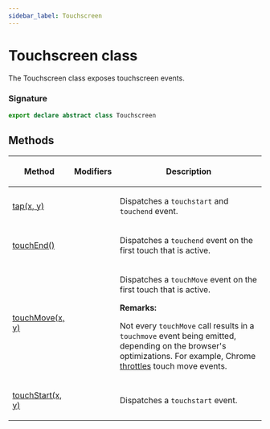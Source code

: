 ```yaml
---
sidebar_label: Touchscreen
---
```


# Touchscreen class

The Touchscreen class exposes touchscreen events.

### Signature

```typescript
export declare abstract class Touchscreen
```

## Methods

<table><thead><tr><th>

Method

</th><th>

Modifiers

</th><th>

Description

</th></tr></thead>
<tbody><tr><td>

<span id="tap">[tap(x, y)](./puppeteer.touchscreen.tap.md)</span>

</td><td>

</td><td>

Dispatches a `touchstart` and `touchend` event.

</td></tr>
<tr><td>

<span id="touchend">[touchEnd()](./puppeteer.touchscreen.touchend.md)</span>

</td><td>

</td><td>

Dispatches a `touchend` event on the first touch that is active.

</td></tr>
<tr><td>

<span id="touchmove">[touchMove(x, y)](./puppeteer.touchscreen.touchmove.md)</span>

</td><td>

</td><td>

Dispatches a `touchMove` event on the first touch that is active.

**Remarks:**

Not every `touchMove` call results in a `touchmove` event being emitted, depending on the browser's optimizations. For example, Chrome [throttles](https://developer.chrome.com/blog/a-more-compatible-smoother-touch/#chromes-new-model-the-throttled-async-touchmove-model) touch move events.

</td></tr>
<tr><td>

<span id="touchstart">[touchStart(x, y)](./puppeteer.touchscreen.touchstart.md)</span>

</td><td>

</td><td>

Dispatches a `touchstart` event.

</td></tr>
</tbody></table>
